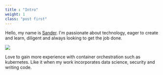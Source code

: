 ```yaml
---
title : "Intro"
weight: 1
class: "post first"
---
```


<style>
#site-head-content { background-color: #5BA4E5; }
#site-head-content a { display:none; }
#blog-logo { display:none; }
.inner section { display: none; }
</style>

Hello, my name is [Sander](https://lent.ink).
I'm passionate about technology,
eager to create and learn,
diligent and always looking to get the job done.


<img src="https://cdn.lent.ink/img/chair.jpg">


Love to gain more experience with container orchestration such as kubernetes.
Like it when my work incorporates data science, security and writing code.
